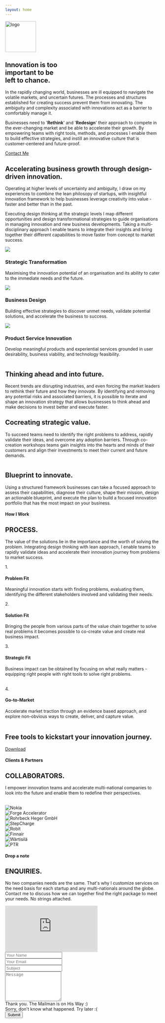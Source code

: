 ```yaml
---
layout: home
---
```

<!--
=================
Hero Area
================= 
-->
<!-- id="particles-js" -->
<section class="hero-area" >
<div id="particles-js"></div>

<div class="container" id="home">
<div class="row">
<div class="col-12 hero-logo">
 <a class="navbar-brand" href="{{ site.url }}">
    <img src="/images/muku_logo_white.png" alt="logo" width="100" class="text-left">
  </a>
</div>
    <div class="col-md-6">
      <div class="block">
          <p><h1>Innovation is too <br> important to be <br>left to chance.</h1></p>
      </div>
    </div>
<div class="col-md-6">
<div class="block">
<p>In the rapidly changing world, businesses are ill equipped to navigate the volatile markets, and uncertain futures. The processes and structures established for creating success prevent them from innovating. The ambiguity and complexity associated with innovations act as a barrier to comfortably manage it.  </p>
<p>Businesses need to '<b class="boldpink">Rethink</b>' and '<b class="boldpink">Redesign</b>' their approach to compete in the ever-changing market and be able to accelerate their growth. By empowering teams with right tools, methods, and processes I enable them to build effective strategies, and instill an innovative culture that is customer-centered and future-proof.</p> 
</div>
</div>
<div class="col-md-6 pb-5 pt-2">
<a href="#contact" target="" class="btn-main btn">Contact Me</a> 
</div>
</div>
<div class="row"> 
<div class="text-center col-12">
<div class="col-1 mr-auto ml-auto text-center">
<a href="#about">
    <b class="boldpink text-center fa fa-chevron-down"></b>
</a>
</div>
</div>
</div>
</div>
</section> 
<!-- End of section -->


<!--
=================
About Section
================= 
-->
<section class="about-2 section" id="about">
  <div class="container ">
    <div class="row">
      <div class="col-12 col-md-6">
        <h2>Accelerating business growth through design-driven innovation.</h2>
      </div>
      <div class="col-12 col-md-6">
        <p>Operating at higher levels of uncertainty and ambiguity, I draw on my experiences to combine the lean philosopy of startups, with insightful innovation framework to help businesses leverage creativity into value - faster and better than in the past.</p>
        <p>Executing design thinking at the strategic levels I map different opportunities and design transformational strategies to guide organisations in managing innovation and new business developments. Taking a multi-disciplinary approach I enable teams to integrate their insights and bring together their different capabilities to move faster from concept to market success. </p>
      </div>
    </div> 
    <!-- End row -->
  </div> 
  <!-- End container -->
</section> 
<!-- End section -->

<!--
=================
Services Section
================= 
-->
<section class="services section-xs" id="services">
<div class="container pt-5">
  <div class="row">

  <!-- Single Service Item -->
  <div class="col-md-4 col-sm-6 col-xs-12">
    <div class="service-block color-bg text-center">
      <div class="service-icon text-center">
        <img src="/images/icons/2x/telescope@2x.png">
      </div>
      <h3>Strategic Transformation</h3>
      <p>Maximising the innovation potential of an organisation and its ability to cater to the immediate needs and the future.</p>
    </div>
  </div>
  <!-- End Single Service Item -->

  <!-- Single Service Item -->
  <div class="col-md-4 col-sm-6 col-xs-12">
    <div class="service-block text-center">
      <div class="service-icon text-center">
        <img src="/images/icons/2x/strategy@2x.png"> 
      </div>
      <h3>Business Design</h3>
      <p>Building effective strategies to discover unmet needs, validate potential solutions, and accelerate the business to success.</p>
    </div>
  </div>
  <!-- End Single Service Item -->

<!-- Single Service Item -->
  <div class="col-md-4 col-sm-6 col-xs-12 mx-auto">
    <div class="service-block color-bg text-center">
      <div class="service-icon text-center">
        <img src="/images/icons/2x/lightbulb@2x.png">
      </div>
      <h3>Product Service Innovation</h3>
      <p>Develop meaningful products and experiential services grounded in user desirability, business viability, and technology feasibility.</p>
    </div>
  </div>
<!-- End Single Service Item -->
</div> 
<!-- End row -->
</div> 
<!-- End container -->
</section> 
<!-- End section -->

<section class="about section">
<div class="container">
  <div class="row mb-25 justify-content-center">
    <div class="col-md-5 col-sm-12 text-center pt-3">
      <img src="/images/home/strategy-3_1.jpg" class="img-fluid rounded shadow" alt="">
    </div>
    <div class="col-md-5 col-sm-12">
      <div class="content">
      <h2> Thinking ahead and into future.</h2>
      <p>Recent trends are disrupting industries, and even forcing the market leaders to rethink their future and how they innovate. By identifying and removing any potential risks and associated barriers, it is possible to iterate and shape an innovation strategy that allows businesses to think ahead and make decisions to invest better and execute faster.</p>
      </div>
  </div>

  <div class="row mb-25 justify-content-center">
    <div class="col-md-5 col-sm-12">
      <div class="content text-right">
        <h2>Cocreating strategic value.</h2>
        <p>To succeed teams need to identify the right problems to address, rapidly validate their ideas, and overcome any adoption barriers. Through co-creation workshops teams gain insights into the hearts and minds of their customers and align their investments to meet their current and future demands.</p>
        </div>
      </div>
      <div class="col-md-5 col-sm-12 text-center" id="about-img1">
        <img src="/images/home/strategy-1.png" class="img-fluid rounded shadow" alt="">
      </div>
  </div>
  <div class="row mb-25 justify-content-center">
      <div class="col-md-5 col-sm-12">
        <img src="/images/home/strategy-2.jpg" class="img-fluid rounded shadow" alt="">
      </div>
      <div class="col-md-5 col-sm-12">
        <div class="content ">
        <h2>Blueprint to innovate.</h2>
        <p>Using a structured framework businesses can take a focused approach to assess their capabilities, diagnose their culture, shape their mission, design an actionable blueprint, and execute the plan to build a focused innovation portfolio that has the most impact on your business.</p>
        </div>
      </div>
    <!-- End row -->
    <div  class="anchorlink" id="process"></div>
    </div>
  </div> 
<!-- End row -->
</div> 
<!-- End container -->
</section> 
<!-- End section -->


<!--
=================
Process Section
================= 
-->

<section class="service-2 section bg-gray" id="process">
<div class="container">
<div class="row">
<div class="col">
<div class="title text-center">
<h4>How I Work</h4>
<h2>PROCESS.</h2>
<span class="borderline"></span>
<p>The value of the solutions lie in the importance and the worth of solving the problem. Integrating design thinking with lean approach, I enable teams to rapidly validate ideas and accelerate their innovation journey from problems to market success.</p>
</div>
</div>
</div>
<div class="row justify-content-center">
<div class="col-md-4 col-sm-6 p-0">
<div class="service-item text-center">
<span class="count">1.</span>
<i class="fa fa-puzzle-piece"></i>
<h4>Problem Fit</h4>
<p> Meaningful innovation starts with finding problems, evaluating them, identifying the different stakeholders involved and validating their needs.<!-- By taking a 360 degree perspective across the whole value chain teams can gain a thorough understanding of their user's journey to further design new opportunities and experiences. --><br> </p>
</div>
</div>
<div class="col-md-4 col-sm-6 p-0">
<div class="service-item text-center">
<span class="count">2.</span>
<i class="fa-paper-plane fa"></i>
<h4>Solution Fit</h4>
<p>Bringing the people from various parts of the value chain together  to solve real problems it becomes possible to co-create value and create real business impact. <!-- . This dramatically speeds up the time-to-market and develop disruptive business. --><br> </p>
</div>
</div>
<div class="w-100"></div>
<div class="col-md-4 col-sm-6 p-0">
<div class="service-item text-center">
<span class="count">3.</span>
<i class="fa-crosshairs fa"></i>
<h4>Strategic Fit</h4>
<p>Business impact can be obtained by focusing on what really matters - equipping right people with right tools to solve right problems. <br><br>  </p>
</div>
</div>
<div class="col-md-4 col-sm-6 p-0">
<div class="service-item text-center">
<span class="count">4.</span>
<i class="fa fa-rocket"></i>
<h4>Go-to-Market</h4>
<p>Accelerate market traction through an evidence based approach, and explore non-obvious ways to create, deliver, and capture value. <br><br>  </p>
</div>
</div>
</div>
<!-- End row -->
</div>
<!-- End container -->
</section>
<!-- End section -->


<!--
=================
Downloads section
================= 
-->

<section class="section freetools" id="freetools">
    <div class="container">
        <div class="row">
            <div class="col-12 col-md-5">
                <h2>Free tools to kickstart your innovation journey.</h2>
            </div>
            <div class="col-12 col-md-7">
                <a href="" target="_blank" class="btn-main btn btn-main-sm ">Download</a>
            </div>
        </div>         
        <!-- End row -->
    </div>     
    <!-- End container -->
</section>
<!-- End section -->

<!--
=================
Client section
================= 
-->
<section class="clients-table section " id="clients">
<div class="container mt-3">
<div class="row">
<div class="col">
<div class="title text-center">
<h4>Clients & Partners</h4>
<h2>COLLABORATORS.</h2>
<span class="borderline"></span>
<p>I empower innovation teams and accelerate multi-national companies to look into the future and enable them to redefine their perspectives.</p>
</div>
</div><br>
<div class="row">
<!-- single pricing table -->

<div class="col-md-3 col-sm-6 col-12">
<div class="client-member text-center">
<div class="client-photo">
<!-- member photo -->
<img src="/images/client-logo/3-nokia.png" alt="Nokia" class="img-fluid">
<!-- /member photo -->
</div>
<!-- member name & designation -->
<!-- /member name & designation -->
</div>
</div>

<div class="col-md-3 col-sm-6 col-12 pb-4">
<div class="client-member text-center">
<div class="client-photo">
<!-- member photo -->
<img src="/images/client-logo/1-forge.png" alt="Forge Accelerator" class="img-fluid">
<!-- /member photo -->
</div>
<!-- member name & designation -->
<!-- /member name & designation -->
</div>
</div>
<div class="col-md-3 col-sm-6 col-12">
<div class="client-member text-center">
<div class="client-photo">
<!-- member photo -->
<img src="/images/client-logo/2-rohrbeckheger.png" alt="Rohrbeck Heger GmbH" class="img-fluid align-middle">
<!-- /member photo -->
</div>
<!-- member name & designation -->
<!-- /member name & designation -->
</div>
</div>

<div class="col-md-3 col-sm-6 col-12">
<div class="client-member text-center">
<div class="client-photo">
<!-- member photo -->
<img src="/images/client-logo/5-stepcharge.png" alt="StepCharge" class="img-fluid">
<!-- /member photo -->
</div>
<!-- member name & designation -->
<!-- /member name & designation -->
</div>
</div>
<div class="row">
<!-- single pricing table -->
<div class="col-md-3 col-sm-6 col-12">
<div class="client-member text-center">
<div class="client-photo">
<!-- member photo -->
<img src="/images/client-logo/4-robit.png" alt="Robit" class="img-fluid">
<!-- /member photo -->
</div>
<!-- member name & designation -->
<!-- /member name & designation -->
</div>
</div>

<div class="col-md-3 col-sm-6 col-12">
<div class="client-member text-center">
<div class="client-photo ">
<!-- member photo -->
<img src="/images/client-logo/6-finnair.png" alt="Finnair" class="img-fluid">
<!-- /member photo -->
</div>
<!-- member name & designation -->
<!-- /member name & designation -->
</div>
</div>
<div class="col-md-3 col-sm-6 col-12">
<div class="client-member text-center">
<div class="client-photo">
<!-- member photo -->
<img src="/images/client-logo/7-wartsila.png" alt="Wärtisilä" class="img-fluid">
<!-- /member photo -->
</div>
<!-- member name & designation -->
<!-- /member name & designation -->
</div>
</div>

<div class="col-md-3 col-sm-6 col-12">
<div class="client-member text-center">
<div class="client-photo">
<!-- member photo -->
<img src="/images/client-logo/8-PTR.png" alt="PTR" class="img-fluid">
<!-- /member photo -->
</div>
<!-- member name & designation -->
<!-- /member name & designation -->
</div>
</div>

</div>
</div>
</div>
</div>
<!-- End container -->
</section>
<!-- End section -->

<!--
=================
Contact Section
================= 
-->
<section class="contact-us section bg-gray" id="contact">
  <div class="container mt-3">
    <div class="row">
      <div class="col">
        <div class="title text-center">
          <h4>Drop a note</h4>
          <h2>ENQUIRIES.</h2>
          <span class="borderline"></span>
          <p>
          No two companies needs are the same. That's why I customize services on the need basis for each startup and any multi-nationals around the globe. Contact me to discuss how we can together find the right package to meet your needs. 
          No strings attached. <br><!-- 
          Do you have a problem you need to define?<br>
          Do you have an idea to take forward? <br>
          Do you need help to rethink your strategy?<br>
          Do you have a problem in taking your product to market?<br> -->
          </p>
        </div>
      </div>
    </div>
    <!-- End row -->

  <!-- Map & Contact Form -->
  <div class="row">
    <div id="map" class="col-12 col-md-6">
      <div class="mapouter">
        <div class="gmap_canvas">
          <iframe id="gmap_canvas" src="https://maps.google.com/maps?q=78%20kavya%20fort%2C%20east%20lokamanya%20street%20rspuram%20coimbatore&t=&z=13&ie=UTF8&iwloc=&output=embed" frameborder="0" scrolling="no" marginheight="0" marginwidth="0"></iframe>
        </div>
      </div>
    </div> 
    <div class="col-12 col-md-6 contact-form pt-2">
      <form id="contact-form" method="post" action="https://formspree.io/mukund.kulur@gmail.com" role="form">
          <div class="form-group">
            <input type="text" placeholder="Your Name" class="form-control" name="name" id="name">
          </div>					
          <div class="form-group">
            <input type="email" placeholder="Your Email" class="form-control" name="email" id="email">
          </div>					
          <div class="form-group">
            <input type="text" placeholder="Subject" class="form-control" name="subject" id="subject">
          </div>
          <div class="form-group pt-4">
            <textarea rows="6" placeholder="Message" class="form-control" name="message" id="message"></textarea>	
          </div>					
          <div id="success" class="success">
            Thank you. The Mailman is on His Way :)
          </div>					
          <div id="error" class="error">
            Sorry, don't know what happened. Try later :(
          </div>					
          <div id="cf-submit" class="pt-1">
            <input type="submit" id="contact-submit" class="btn btn-transparent" value="Submit">
          </div>											
        </form>
    </div>
  </div>
</div>  
</section>
 <!-- end row -->
<!-- / End Contact Details -->
<!-- end container -->
<!-- end section -->

<script src="/js/particle/particles.js"></script>
<script src="/js/particle/app.js"></script>

<script type="text/javascript">
function validateForm() {
  var name = document.forms["contact-form"]["name"];
  if (name.value == "") {
    alert("Name must be filled out");
    name.focus(); 
    return false;
  }

  var email = document.forms["contact-form"]["email"];
  if (email.value == "") {
    alert("Email must be filled out");
    email.focus()
    return false;
  }

  var subject = document.forms["contact-form"]["subject"];
  if (subject.value == "") {
    alert("Subject must be filled out");
    subject.focus()
    return false;
  }

  var message = document.forms["contact-form"]["message"];
  if (message.value == "") {
    alert("Message must be filled out");
    message.focus()
    return false;
  }

  if (name.value !="") or (name.value !="") or (name.value !="") or (name.value !="") {
      window.open('mailto:test@example.com?subject=subject&body=body');
  }
  
} 
</script>